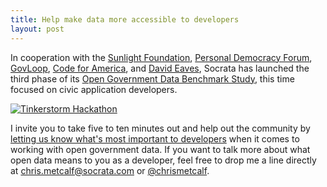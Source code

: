 ```yaml
---
title: Help make data more accessible to developers
layout: post
---
```


In cooperation with the [Sunlight Foundation](http://www.sunlightfoundation.com/), [Personal Democracy Forum](http://www.personaldemocracy.com/), [GovLoop](http://www.govloop.com/), [Code for America](http://www.codeforamerica.org/), and [David Eaves](http://eaves.ca), Socrata has launched the third phase of its [Open Government Data Benchmark Study](http://www.socrata.com/benchmark-study/developer-survey), this time focused on civic application developers.

[![Tinkerstorm Hackathon](http://farm5.static.flickr.com/4100/4922597957_d25eab983d_z.jpg)](http://www.flickr.com/photos/chrismetcalf/4922597957/in/set-72157624671868273/)

I invite you to take five to ten minutes out and help out the community by [letting us know what's most important to developers](http://www.socrata.com/benchmark-study/developer-survey) when it comes to working with open government data. If you want to talk more about what open data means to you as a developer, feel free to drop me a line directly at [chris.metcalf@socrata.com](mailto:chris.metcalf@socrata.com) or [@chrismetcalf](http://twitter.com/chrismetcalf).

